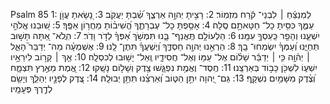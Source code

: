 Psalm 85
1: לַמְנַצֵּ֬חַ ׀ לִבְנֵי־ קֹ֬רַח מִזְמֽוֹר׃
2: רָצִ֣יתָ יְהוָ֣ה אַרְצֶ֑ךָ שַׁ֝֗בְתָּ יַעֲקֹֽב׃
3: נָ֭שָׂאתָ עֲוֺ֣ן עַמֶּ֑ךָ כִּסִּ֖יתָ כָל־ חַטָּאתָ֣ם סֶֽלָה׃
4: אָסַ֥פְתָּ כָל־ עֶבְרָתֶ֑ךָ הֱ֝שִׁיב֗וֹתָ מֵחֲר֥וֹן אַפֶּֽךָ׃
5: שׁ֭וּבֵנוּ אֱלֹהֵ֣י יִשְׁעֵ֑נוּ וְהָפֵ֖ר כַּֽעַסְךָ֣ עִמָּֽנוּ׃
6: הַלְעוֹלָ֥ם תֶּֽאֱנַף־ בָּ֑נוּ תִּמְשֹׁ֥ךְ אַ֝פְּךָ֗ לְדֹ֣ר וָדֹֽר׃
7: הֽ͏ֲלֹא־ אַ֭תָּה תָּשׁ֣וּב תְּחַיֵּ֑נוּ וְ֝עַמְּךָ֗ יִשְׂמְחוּ־ בָֽךְ׃
8: הַרְאֵ֣נוּ יְהוָ֣ה חַסְדֶּ֑ךָ וְ֝יֶשְׁעֲךָ֗ תִּתֶּן־ לָֽנוּ׃
9: אֶשְׁמְעָ֗ה מַה־ יְדַבֵּר֮ הָאֵ֪ל ׀ יְה֫וָ֥ה כִּ֤י ׀ יְדַבֵּ֬ר שָׁל֗וֹם אֶל־ עַמּ֥וֹ וְאֶל־ חֲסִידָ֑יו וְֽאַל־ יָשׁ֥וּבוּ לְכִסְלָֽה׃
10: אַ֤ךְ ׀ קָר֣וֹב לִירֵאָ֣יו יִשְׁע֑וֹ לִשְׁכֹּ֖ן כָּב֣וֹד בְּאַרְצֵֽנוּ׃
11: חֶֽסֶד־ וֶאֱמֶ֥ת נִפְגָּ֑שׁוּ צֶ֖דֶק וְשָׁל֣וֹם נָשָֽׁקוּ׃
12: אֱ֭מֶת מֵאֶ֣רֶץ תִּצְמָ֑ח וְ֝צֶ֗דֶק מִשָּׁמַ֥יִם נִשְׁקָֽף׃
13: גַּם־ יְ֭הוָה יִתֵּ֣ן הַטּ֑וֹב וְ֝אַרְצֵ֗נוּ תִּתֵּ֥ן יְבוּלָֽהּ׃
14: צֶ֭דֶק לְפָנָ֣יו יְהַלֵּ֑ךְ וְיָשֵׂ֖ם לְדֶ֣רֶךְ פְּעָמָֽיו׃